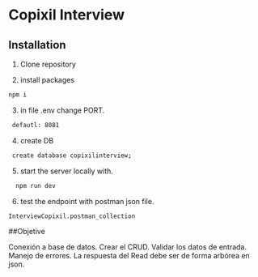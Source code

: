 # Copixil Interview

## Installation

1. Clone repository

2. install packages

```bash
npm i
```

3. in file .env change PORT.

```bash
 defautl: 8081
```

4. create DB

```bash
 create database copixilinterview;
```

5. start the server locally with.

```bash
  npm run dev
```

6. test the endpoint with postman json file.

```bash
InterviewCopixil.postman_collection
```

##Objetive

Conexión a base de datos.
Crear el CRUD.
Validar los datos de entrada.
Manejo de errores.
La respuesta del Read debe ser de forma arbórea en json.
